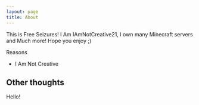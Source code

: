 ```yaml
---
layout: page
title: About
---
```


This is Free Seizures! I Am IAmNotCreative21, I own many Minecraft servers and Much more!
Hope you enjoy ;) 

Reasons
- I Am Not Creative

## Other thoughts 

Hello!
